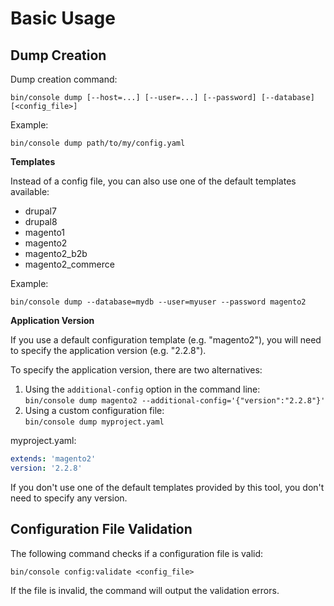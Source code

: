 # Basic Usage

## Dump Creation

Dump creation command:

```
bin/console dump [--host=...] [--user=...] [--password] [--database] [<config_file>]
```

Example:

```
bin/console dump path/to/my/config.yaml 
```

**Templates**

Instead of a config file, you can also use one of the default templates available:

- drupal7
- drupal8
- magento1
- magento2
- magento2_b2b
- magento2_commerce

Example:

```
bin/console dump --database=mydb --user=myuser --password magento2
```

**Application Version**

If you use a default configuration template (e.g. "magento2"), you will need to specify the application version (e.g. "2.2.8").

To specify the application version, there are two alternatives:

1. Using the `additional-config` option in the command line:  
   `bin/console dump magento2 --additional-config='{"version":"2.2.8"}'`
2. Using a custom configuration file:  
   `bin/console dump myproject.yaml`

myproject.yaml:

```yaml
extends: 'magento2'
version: '2.2.8'
```

If you don't use one of the default templates provided by this tool, you don't need to specify any version.

## Configuration File Validation

The following command checks if a configuration file is valid:

```
bin/console config:validate <config_file>
```

If the file is invalid, the command will output the validation errors.
